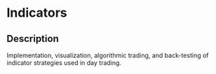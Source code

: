 # Indicators

## Description
Implementation, visualization, algorithmic trading, and back-testing of indicator strategies used in day trading.
